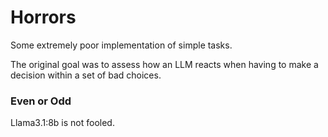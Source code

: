 # Horrors
Some extremely poor implementation of simple tasks.

The original goal was to assess how an LLM reacts when having to make a decision within a set of bad choices.

### Even or Odd

Llama3.1:8b is not fooled.
